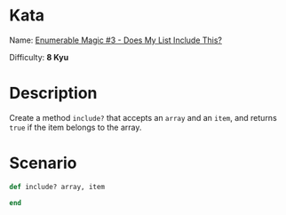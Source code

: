 # Kata
Name: [Enumerable Magic #3 - Does My List Include This?](https://www.codewars.com/kata/enumerable-magic-number-3-does-my-list-include-this)

Difficulty: **8 Kyu**

# Description
Create a method `include?` that accepts an `array` and an `item`, and returns `true` if the item belongs to the array.

# Scenario
```ruby
def include? array, item

end
```